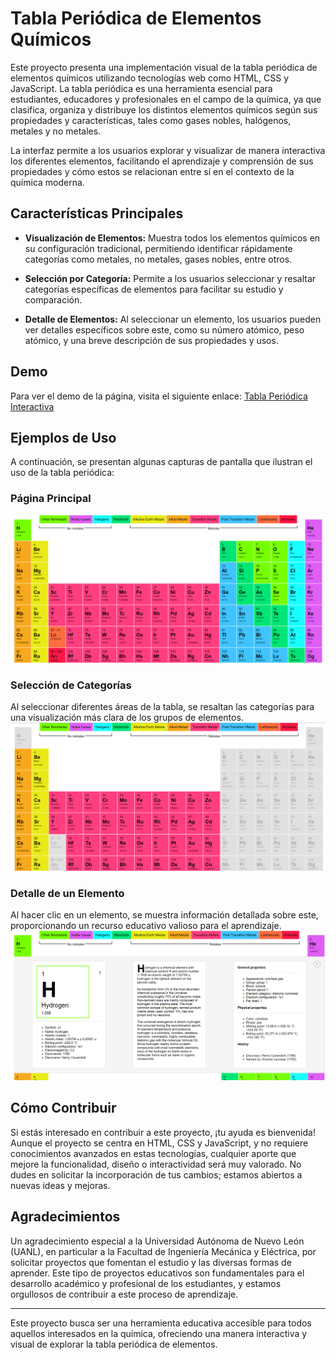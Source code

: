 # Tabla Periódica de Elementos Químicos

Este proyecto presenta una implementación visual de la tabla periódica de elementos químicos utilizando tecnologías web como HTML, CSS y JavaScript. La tabla periódica es una herramienta esencial para estudiantes, educadores y profesionales en el campo de la química, ya que clasifica, organiza y distribuye los distintos elementos químicos según sus propiedades y características, tales como gases nobles, halógenos, metales y no metales.

La interfaz permite a los usuarios explorar y visualizar de manera interactiva los diferentes elementos, facilitando el aprendizaje y comprensión de sus propiedades y cómo estos se relacionan entre sí en el contexto de la química moderna.

## Características Principales

- **Visualización de Elementos:** Muestra todos los elementos químicos en su configuración tradicional, permitiendo identificar rápidamente categorías como metales, no metales, gases nobles, entre otros.

- **Selección por Categoría:** Permite a los usuarios seleccionar y resaltar categorías específicas de elementos para facilitar su estudio y comparación.

- **Detalle de Elementos:** Al seleccionar un elemento, los usuarios pueden ver detalles específicos sobre este, como su número atómico, peso atómico, y una breve descripción de sus propiedades y usos.

## Demo

Para ver el demo de la página, visita el siguiente enlace: [Tabla Periódica Interactiva](http://tablaperiodica.iramirezdevs.com/)

## Ejemplos de Uso

A continuación, se presentan algunas capturas de pantalla que ilustran el uso de la tabla periódica:

### Página Principal
![Página Principal](https://github.com/Izrael0101/TablaPeriodica/blob/main/images/Main_Example.png)

### Selección de Categorías
Al seleccionar diferentes áreas de la tabla, se resaltan las categorías para una visualización más clara de los grupos de elementos.
![Selección de Categorías](https://github.com/Izrael0101/TablaPeriodica/blob/main/images/Main_Select.png)

### Detalle de un Elemento
Al hacer clic en un elemento, se muestra información detallada sobre este, proporcionando un recurso educativo valioso para el aprendizaje.
![Detalle de un Elemento](https://github.com/Izrael0101/TablaPeriodica/blob/main/images/Main_Item.png)

## Cómo Contribuir

Si estás interesado en contribuir a este proyecto, ¡tu ayuda es bienvenida! Aunque el proyecto se centra en HTML, CSS y JavaScript, y no requiere conocimientos avanzados en estas tecnologías, cualquier aporte que mejore la funcionalidad, diseño o interactividad será muy valorado. No dudes en solicitar la incorporación de tus cambios; estamos abiertos a nuevas ideas y mejoras.

## Agradecimientos

Un agradecimiento especial a la Universidad Autónoma de Nuevo León (UANL), en particular a la Facultad de Ingeniería Mecánica y Eléctrica, por solicitar proyectos que fomentan el estudio y las diversas formas de aprender. Este tipo de proyectos educativos son fundamentales para el desarrollo académico y profesional de los estudiantes, y estamos orgullosos de contribuir a este proceso de aprendizaje.

---

Este proyecto busca ser una herramienta educativa accesible para todos aquellos interesados en la química, ofreciendo una manera interactiva y visual de explorar la tabla periódica de elementos.
